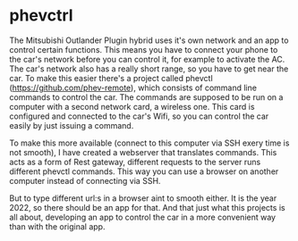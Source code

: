 # phevctrl

The Mitsubishi Outlander Plugin hybrid uses it's own network and an app to control certain functions. 
This means you have to connect your phone to the car's network before you can control it, for example to activate the AC.
The car's network also has a really short range, so you have to get near the car.
To make this easier there's a project called phevctl (https://github.com/phev-remote), which consists of command line commands to 
control the car. The commands are supposed to be run on a computer with a second network card, a wireless one.
This card is configured and connected to the car's Wifi, so you can control the car easily by just issuing a command.

To make this more available (connect to this computer via SSH exery time is not smooth), I have created a webserver that translates commands. 
This acts as a form of Rest gateway, different requests to the server runs different phevctl commands. This way you can 
use a browser on another computer instead of connecting via SSH.

But to type different url:s in a browser aint to smooth either. It is the year 2022, so there should be an app for that. And 
that just what this projects is all about, developing an app to control the car in a more convenient way than with the original app.
